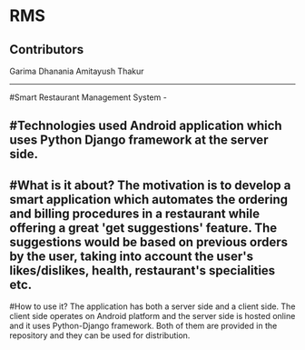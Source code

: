# RMS
Contributors
-----------------------

Garima Dhanania
Amitayush Thakur

-----------------------------

#Smart Restaurant Management System - 

#Technologies used
Android application which uses Python Django framework at the server side.
---------------------------------------------------------
#What is it about?
The motivation is to develop a smart application which automates the ordering and billing procedures in a restaurant while offering a great 'get suggestions' feature. The suggestions would be based on previous orders by the user, taking into account the user's likes/dislikes, health, restaurant's specialities etc.
---------------------------------------------------------
#How to use it?
The application has both a server side and a client side. The client side operates on Android platform and the server side is hosted online and it uses Python-Django framework. Both of them are provided in the repository and they can be used for distribution.
